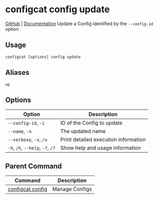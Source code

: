 # configcat config update
[GitHub](https://github.com/configcat/cli) | [Documentation](https://configcat.com/docs/advanced/cli)
Update a Config identified by the `--config-id` option
## Usage
```
configcat [options] config update
```
## Aliases
`up`
## Options
| Option | Description |
| ------ | ----------- |
| `--config-id`, `-i` | ID of the Config to update |
| `--name`, `-n` | The updated name |
| `--verbose`, `-v`, `/v` | Print detailed execution information |
| `-h`, `/h`, `--help`, `-?`, `/?` | Show help and usage information |
## Parent Command
| Command | Description |
| ------ | ----------- |
| [configcat config](configcat-config.md) | Manage Configs |
